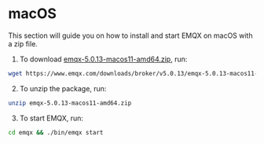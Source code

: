 # macOS

This section will guide you on how to install and start EMQX on macOS with a zip file. 

1. To download [emqx-5.0.13-macos11-amd64.zip](https://www.emqx.com/downloads/broker/v5.0.13/emqx-5.0.13-macos11-amd64.zip), run:

```bash
wget https://www.emqx.com/downloads/broker/v5.0.13/emqx-5.0.13-macos11-amd64.zip
```

2. To unzip the package, run:

```bash
unzip emqx-5.0.13-macos11-amd64.zip
```

3. To start EMQX, run:

```bash
cd emqx && ./bin/emqx start
```
